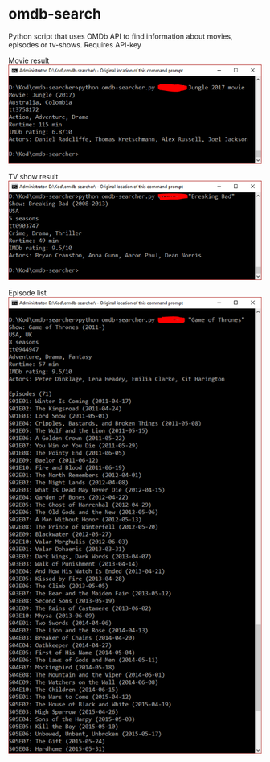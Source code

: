 # omdb-search
Python script that uses OMDb API to find information about movies, episodes or tv-shows. Requires API-key


Movie result  
![search_movie](https://raw.githubusercontent.com/GoblinDynamiteer/omdb-search/master/img/query_movie_jungle.PNG)

TV show result  
![search_tv](https://raw.githubusercontent.com/GoblinDynamiteer/omdb-search/master/img/query_tv_breakingbad.PNG)

Episode list  
![search_episodes](https://raw.githubusercontent.com/GoblinDynamiteer/omdb-search/master/img/query_tv_listeps.PNG)
